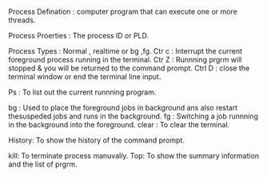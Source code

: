 Process Defination :
                  computer program that can execute one or more threads.
               

Process Proerties :
                 The process ID or PLD.

Process Types :
             Normal  , realtime or bg ,fg.
Ctr c :
       Interrupt the current foreground process running in the terminal.
Ctr Z :
      Runnning prgrm will stopped  & you will be returned  to the command prompt.
Ctrl D :
     close the terminal window or end the terminal line input.

Ps :
   To list out the current runnning program.

bg :
   Used to place the foreground jobs in background ans also restart thesuspeded jobs  and runs in the background.
fg :
    Switching a job runnning in the background into the foreground.
clear :
      To clear the terminal.

History:
     To show the history of the command prompt.

kill:
    To terminate process manuvally.
Top:
   To show the summary information and the list of prgrm.
